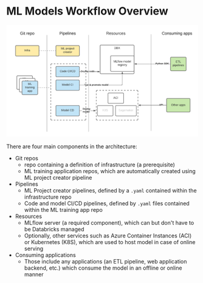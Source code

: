 # ML Models Workflow Overview

![](../images/mlops_workflow.png)


There are four main components in the architecture: 

* Git repos 
    * repo containing a definition of infrastructure (a prerequisite)
    * ML training application repos, which are automatically created using ML project creator pipeline
* Pipelines
    * ML Project creator pipelines, defined by a `.yaml` contained within the infrastructure repo
    * Code and model CI/CD pipelines, defined by `.yaml` files contained within the ML training app repo
* Resources
    * MLflow server (a required component), which can but don't have to be Databricks managed
    * Optionally, other services such as Azure Container Instances (ACI) or Kubernetes (K8S), which are used to host model in case of online serving
* Consuming applications
    * Those include any applications (an ETL pipeline, web application backend, etc.) which consume the model in an offline or online manner 